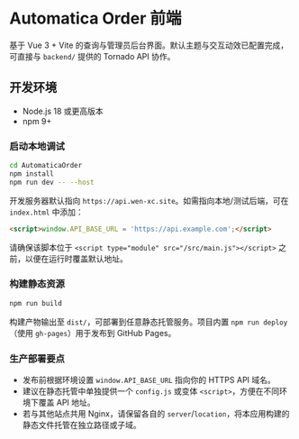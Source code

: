 # Automatica Order 前端

基于 Vue 3 + Vite 的查询与管理员后台界面。默认主题与交互动效已配置完成，可直接与 `backend/` 提供的 Tornado API 协作。

## 开发环境

- Node.js 18 或更高版本
- npm 9+

### 启动本地调试

```bash
cd AutomaticaOrder
npm install
npm run dev -- --host
```

开发服务器默认指向 `https://api.wen-xc.site`。如需指向本地/测试后端，可在 `index.html` 中添加：

```html
<script>window.API_BASE_URL = 'https://api.example.com';</script>
```

请确保该脚本位于 `<script type="module" src="/src/main.js"></script>` 之前，以便在运行时覆盖默认地址。

### 构建静态资源

```bash
npm run build
```

构建产物输出至 `dist/`，可部署到任意静态托管服务。项目内置 `npm run deploy`（使用 `gh-pages`）用于发布到 GitHub Pages。

### 生产部署要点

- 发布前根据环境设置 `window.API_BASE_URL` 指向你的 HTTPS API 域名。
- 建议在静态托管中单独提供一个 `config.js` 或变体 `<script>`，方便在不同环境下覆盖 API 地址。
- 若与其他站点共用 Nginx，请保留各自的 `server`/`location`，将本应用构建的静态文件托管在独立路径或子域。
